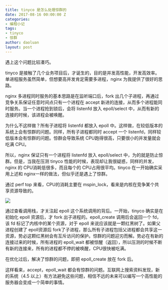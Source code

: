 ```yaml
---
title: tinyco 是怎么处理惊群的
date: 2017-08-16 00:00:00 Z
categories:
- 编程小记
tags:
- tinyco
- 惊群
author: daoluan
layout: post
---
```


遇上这个问题比较凑巧。

tinyco 是接触了几个业务项目后，才诞生的，目的是并发高性能，开发高效率。单进程服务虽然简单，但想要高并发肯定需要多进程，nginx 为我提供了很好的思路。

nginx 多进程同时服务的基本思路是在监听端口后，fork 出几个子进程，再通过竞争关系保证任意时间点只有一个进程在 accept 新进的连接，从而多个进程能同时服务。当一个进程抢到锁后，会将 listenfd 放入 epoll/select 中，从而有新的连接的时候，该进程会被唤醒。

为什么不这样做？所有子进程将 listenfd 都放入 epoll 中。这样做，在较低版本的系统上会有惊群的问题。同样，所有子进程都同时 accept 一个 listenfd，同样较低版本会有惊群的问题。惊群会导致系统 CPU跑得很高，只要很小的并发量就会吃满 CPU。

所以，nginx 保证只有一个进程将 listenfd 放入 epoll/select 中，为的就是防止惊群。但是，当我在压测 tinyco 性能的时候，表现却让我很疑惑，同样的并发，nginx 的 CPU消耗低很多，而且每个的 CPU占用很平均。tinyco 在一开始确实采用上述和 nginx一样的做法，但似乎还是遇上了惊群。

通过 perf top 来看，CPU的消耗主要在 mspin_lock，看来是内核在竞争某个共享资源导致的。

[![](http://daoluan.net/images/blog/2017/how-to-solve-thundering-herd-in-tinyco.png)](http://daoluan.net/images/blog/2017/how-to-solve-thundering-herd-in-tinyco.png)

通过查看调用栈，才关注起 epoll 这个系统调用的背后。一开始，tinyco 确实是在初始化 epoll 资源后，才 fork 出子进程的。epoll_create 调用后会返回一个 fd，该 fd 标记了内核中的某个资源，对于 epoll 来说应该就是一颗红黑树了。如果父进程创建了 epoll资源后 fork了子进程，那么所有子进程包括父进程都会共享这一资源，势必这颗红黑树会有互斥访问的保护。惊群的问题迎刃而解。势必在有新的连接过来的时候，所有进程的 epoll_wait 都被惊醒（返回），所以压测的时候不断有新的连接来，所有的进程都不停的被唤醒，CPU很快被吃满。

在优化过后，解决了惊群的问题，即把 epoll_create 放在 fork 后。

这样看来，accept，epoll_wait 都会有惊群的问题。互联网上搜索资料发现，新的系统（4.5 以上）有方法避免这些问题，相信不远的未来可以编写一个高性能的服务器会变成一个简单的事情。
